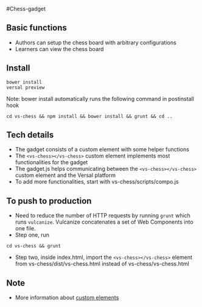 #Chess-gadget

## Basic functions
- Authors can setup the chess board with arbitrary configurations
- Learners can view the chess board

## Install
```
bower install
versal preview
```
Note: bower install automatically runs the following command in postinstall hook
```
cd vs-chess && npm install && bower install && grunt && cd ..
```

## Tech details
- The gadget consists of a custom element with some helper functions
- The ```<vs-chess></vs-chess>``` custom element implements most functionalities for the gadget
- The gadget.js helps communicating between the ```<vs-chess></vs-chess>``` custom element and the Versal platform
- To add more functionalities, start with vs-chess/scripts/compo.js

## To push to production
- Need to reduce the number of HTTP requests by running ```grunt``` which runs ```vulcanize```. Vulcanize concatenates a set of Web Components into one file.
- Step one, run
```
cd vs-chess && grunt
```
- Step two, inside index.html, import the ```<vs-chess></vs-chess>``` element from vs-chess/dist/vs-chess.html instead of vs-chess/vs-chess.html

## Note
- More information about [custom elements](http://webcomponents.org/)
